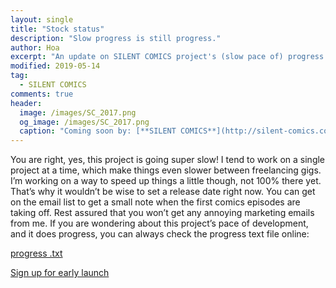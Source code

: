 ```yaml
---
layout: single
title: "Stock status"
description: "Slow progress is still progress."
author: Hoa
excerpt: "An update on SILENT COMICS project's (slow pace of) progress."
modified: 2019-05-14
tag:
  - SILENT COMICS
comments: true
header:
  image: /images/SC_2017.png
  og_image: /images/SC_2017.png
  caption: "Coming soon by: [**SILENT COMICS**](http://silent-comics.com)"
---
```

You are right, yes, this project is going super slow! I tend to work on a single project at a time, which make things even slower between freelancing gigs. I’m working on a way to speed up things a little though, not 100% there yet. That’s why it wouldn’t be wise to set a release date right now. You can get on the email list to get a small note when the first comics episodes are taking off. Rest assured that you won’t get any annoying marketing emails from me. If you are wondering about this project’s pace of development, and it does progress, you can always check the progress text file online:

<div markdown="0"><a href="/Silent-Comics-Project-Progress-Graph.html" class="btn btn--success tr">progress .txt</a></div>

<a href="http://eepurl.com/RxmEn" class="btn btn--primary">Sign up for early launch</a>
